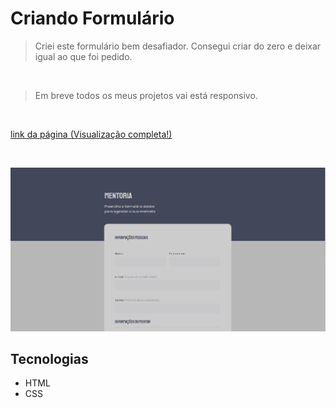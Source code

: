 # Criando Formulário

> Criei este formulário bem desafiador. Consegui criar do zero e deixar igual ao que foi pedido.
<br/>

> Em breve todos os meus projetos vai está responsivo.

<br/>

[link da página (Visualização completa!)](https://romeusorionaet.github.io/criandoformulario/)

<br/>

![preview](./preview/preview.png)

## Tecnologias

- HTML
- CSS